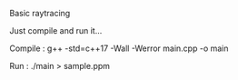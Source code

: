 Basic raytracing

Just compile and run it...

Compile : g++ -std=c++17 -Wall -Werror main.cpp -o main

Run     : ./main > sample.ppm

